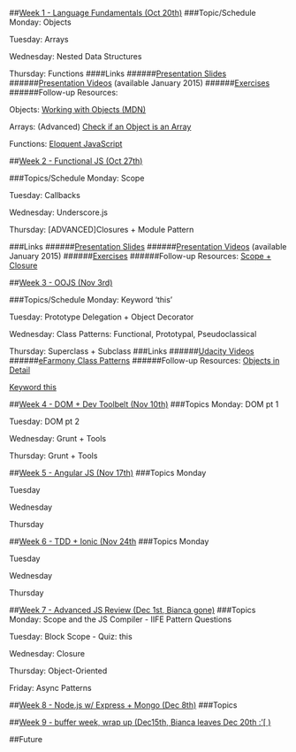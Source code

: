 ##[Week 1 - Language Fundamentals (Oct 20th)](id:wk1)
###Topic/Schedule
Monday: Objects

Tuesday: Arrays

Wednesday: Nested Data Structures

Thursday: Functions
####Links
######[Presentation Slides](www.bit.ly/js102-slides1)
######[Presentation Videos](www.frontendmasteres.com/courses) (available January 2015)
######[Exercises](www.bit.ly/js102-exercises)
######Follow-up Resources:

Objects:
    [Working with Objects (MDN)](https://developer.mozilla.org/en-US/docs/Web/JavaScript/Guide/Working_with_Objects)
    
Arrays:
	(Advanced) [Check if an Object is an Array](https://developer.mozilla.org/en-US/docs/Web/JavaScript/Guide/Working_with_Objects)
	
Functions:
[Eloquent JavaScript](http://eloquentjavascript.net/03_functions.html)

<!--#############################################################################################################-->

##[Week 2 - Functional JS (Oct 27th)](id:wk2) 

###Topics/Schedule
Monday: Scope 

Tuesday: Callbacks

Wednesday: Underscore.js

Thursday: [ADVANCED]Closures + Module Pattern

###Links
######[Presentation Slides](www.slides.com/biancagandolfo/intro-func)
######[Presentation Videos](www.frontendmasteres.com/courses) (available January 2015)
######[Exercises](www.github.com/bgando/functionalJS)
######Follow-up Resources:
[Scope + Closure](http://speakingjs.com/es5/ch16.html)

<!--#############################################################################################################-->

##[Week 3 - OOJS (Nov 3rd)](id:wk3)

###Topics/Schedule
Monday: Keyword ‘this’

Tuesday: Prototype Delegation + Object Decorator

Wednesday: Class Patterns: Functional, Prototypal, Pseudoclassical

Thursday: Superclass + Subclass
###Links
######[Udacity Videos](https://www.udacity.com/course/ud015)
######[eFarmony Class Patterns](http://www.github.com/bgando/efarmony-class-patterns)
######Follow-up Resources:
[Objects in Detail](http://javascriptissexy.com/javascript-objects-in-detail/)

[Keyword this](http://javascriptissexy.com/understand-javascripts-this-with-clarity-and-master-it/)

<!--#############################################################################################################-->

##[Week 4 - DOM + Dev Toolbelt (Nov 10th)](id:wk4)
###Topics
Monday: DOM pt 1 

Tuesday: DOM pt 2

Wednesday: Grunt + Tools

Thursday: Grunt + Tools

<!--###Links
Events
#####DOM LINKS
######[DOM Slides](www.teaching-materials.org/js200/)
######[DOM Project](www.github.com/bgando/efarmony-dom)

#####DEV TOOLBELT LINKS
######[FE Masters Videos (David Mosher)](https://frontendmasters.com/courses/workflows-and-tooling/)

######Follow-up Resources-->

<!--#############################################################################################################-->

##[Week 5 - Angular JS (Nov 17th)](id:wk5) 
###Topics
Monday

Tuesday

Wednesday

Thursday

<!--###Links
######Presentation
######Project
######Follow-up Resources-->

<!--#############################################################################################################-->
##[Week 6 - TDD + Ionic (Nov 24th](id:wk6) 
###Topics
Monday

Tuesday

Wednesday

Thursday
<!--###Links
######Presentation
######Project
######Follow-up Resources-->

<!--#############################################################################################################-->

##[Week 7 - Advanced JS Review (Dec 1st, Bianca gone)](id:wk7)
###Topics
Monday: Scope and the JS Compiler - IIFE Pattern Questions

Tuesday: Block Scope - Quiz: this

Wednesday: Closure

Thursday: Object-Oriented

Friday: Async Patterns
<!--###Links
######[FE Masters Videos (Kyle Simpson)]()
######[Project]()
######Follow-up Resources
-->

<!--#############################################################################################################-->

##[Week 8 - Node.js w/ Express + Mongo (Dec 8th)](id:wk8) 
###Topics
<!--###Links
######[Presentation]()
######[Project]()
######Follow-up Resources:
[Node.js]()-->

<!--#############################################################################################################-->
##[Week 9 - buffer week, wrap up (Dec15th, Bianca leaves Dec 20th :’\[ ) ](id:wk9)
<!--###Topics
###Links
######Presentation
######Project
######Follow-up Resources
-->

<!--#############################################################################################################-->
##Future
<!--http://javascriptissexy.com/learn-intermediate-and-advanced-javascript/-->

